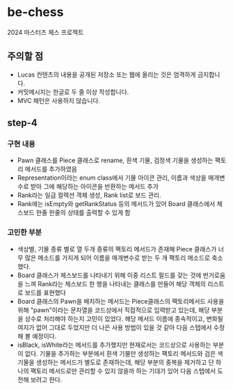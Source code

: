 # be-chess

2024 마스터즈 체스 프로젝트

## 주의할 점

- Lucas 컨텐츠의 내용을 공개된 저장소 또는 웹에 올리는 것은 엄격하게 금지합니다.
- 커밋메시지는 한글로 두 줄 이상 작성합니다.
- MVC 패턴은 사용하지 않습니다.

## step-4
### 구현 내용
- Pawn 클래스를 Piece 클래스로 rename, 흰색 기물, 검정색 기물을 생성하는 팩토리 메서드를 추가하였음
- Representation이라는 enum class에서 기물 아이콘 관리, 이름과 색상을 매개변수로 받아 그에 해당하는 아이콘을 반환하는 메서드 추가
- Rank라는 일급 컬렉션 객체 생성, Rank list로 보드 관리.
- Rank에는 isEmpty와 getRankStatus 등의 메서드가 있어 Board 클래스에서 체스보드 한줄 한줄의 상태를 출력할 수 있게 함

### 고민한 부분
- 색상별, 기물 종류 별로 열 두개 종류의 팩토리 메서드가 존재해 Piece 클래스가 너무 많은 메소드를 가지게 되어 이름을 매개변수로 받는 두 개 팩토리 메소드로 축소했다.
- Board 클래스가 체스보드를 나타내기 위해 이중 리스트 필드를 갖는 것에 번거로움을 느껴 Rank라는 체스보드 한 행을 나타내는 클래스를 만들어 해당 객체의 리스트로 보드를 표현했다
- Board 클래스의 Pawn을 배치하는 메서드는 Piece클래스의 팩토리메서드 사용을 위해 "pawn"이라는 문자열을 코드상에서 직접적으로 입력받고 있는데, 해당 부분을 상수로 처리해야 하는지 고민이 있었다. 해당 메서드 이름에 종속적이고, 변화될 여지가 없어 그대로 두었지만 더 나은 사용 방법이 있을 것 같아 다음 스텝에서 수정해 볼 예정이다.
- isBlack, isWhite라는 메서드를 추가했지만 현재로서는 코드상으로 사용하는 부분이 없다. 기물을 추가하는 부분에서 흰색 기물만 생성하는 팩토리 메서드와 검은 색 기물을 생성하는 메서드가 별도로 존재하는데, 해당 부분의 중복을 제거하고 단 하나의 팩토리 메서드로만 관리할 수 있지 않을까 하는 기대가 있어 다음 스텝에서 도전해 보려고 한다.